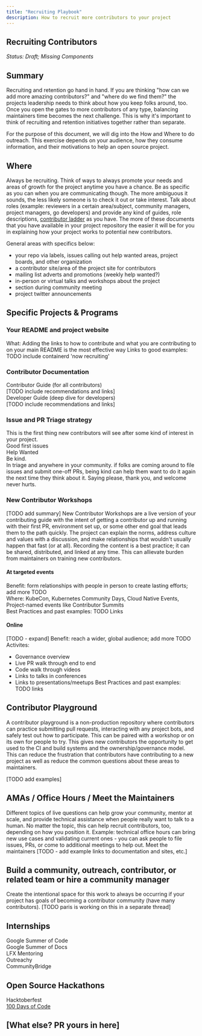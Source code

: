 ```yaml
---
title: "Recruiting Playbook"
description: How to recruit more contributors to your project
---
```


## Recruiting Contributors
*Status: Draft; Missing Components*

## Summary 

Recruiting and retention go hand in hand. If you are thinking "how can we add 
more amazing contributors?" and "where do we find them?" the projects leadership
 needs to think about how you keep folks around, too. Once you open the gates to more contributors of any type, balancing maintainers time becomes the next challenge. This is why it's important to think of recruiting and retention initiatives together rather than separate. 

For the purpose of this document, we will dig into the How and Where to do 
outreach. This exercise depends on your audience, how they consume information, and their motivations to help an open source project.  

## Where
Always be recruiting. Think of ways to always promote your needs and areas of 
growth for the project anytime you have a chance. Be as specific as you can when
 you are communicating though. The more ambiguous it sounds, the less likely 
 someone is to check it out or take interest. Talk about roles (example: 
 reviewers in a certain area/subject, community managers, project managers, go 
 developers) and provide any kind of guides, role descriptions, [contributor 
 ladder] as you have. The more of these documents that you have available in 
 your project repository the easier it will be for you in explaining how your 
 project works to potential new contributors. 

General areas with specifics below:
- your repo via labels, issues calling out help wanted areas, project boards, 
and other organization
- a contributor site/area of the project site for contributors
- mailing list adverts and promotions (weekly help wanted?)
- in-person or virtual talks and workshops about the project
- section during community meeting 
- project twitter announcements 

[contributor ladder]: https://github.com/cncf/project-template/blob/main/CONTRIBUTOR_LADDER.md

## Specific Projects & Programs 

### Your README and project website  
What: Adding the links to how to contribute and what you are contributing to on 
your main README is the most effective way 
Links to good examples: TODO include containerd 'now recruiting'

### Contributor Documentation
Contributor Guide (for all contributors)  
[TODO include recommendations and links]  
Developer Guide (deep dive for developers)  
[TODO include recommendations and links]  


### Issue and PR Triage strategy 
This is the first thing new contributors will see after some kind of interest in
 your project.  
Good first issues  
Help Wanted  
Be kind.  
In triage and anywhere in your community. if folks are coming around to file   
issues and submit one-off PRs, being kind can help them want to do it again the 
next time they think about it. Saying please, thank you, and welcome never 
hurts. 

### New Contributor Workshops
[TODO add summary]
New Contributor Workshops are a live version of your contributing guide with the
intent of getting a contributor up and running with their first PR, environment
set up, or some other end goal that leads them to the path quickly. The project
can explain the norms, address culture and values with a discussion, and make 
relationships that wouldn't usually happen that fast (or at all). Recording
the content is a best practice; it can be shared, distributed, and linked at
any time. This can allievate burden from maintainers on training new 
contributors. 

#### At targeted events 
Benefit: form relationships with people in person to create lasting efforts; add
more TODO   
Where: KubeCon, Kubernetes Community Days, Cloud Native Events, Project-named 
events like Contributor Summits  
Best Practices and past examples: TODO Links

#### Online 
[TODO - expand]
Benefit: reach a wider, global audience; add more TODO
Activites:
* Governance overview
* Live PR walk through end to end
* Code walk through videos
* Links to talks in conferences
* Links to presentations/meetups
Best Practices and past examples: TODO links

## Contributor Playground
A contributor playground is a non-production repository where contributors can practice submitting pull requests, interacting with any project bots, and safely test out how to participate. This can be paired with a workshop or on its own for people to try. This gives new contributors the opportunity to get used to the CI
 and build systems and the ownership/governance model. This can reduce the frustration that contributors have contributing to a new project as well as 
 reduce the common questions about these areas to maintainers. 

[TODO add examples]

## AMAs / Office Hours / Meet the Maintainers
Different topics of live questions can help grow your community, mentor at 
scale, and provide technical assistance when people really want to talk to a 
human. No matter the topic, this can help recruit contributors, too, depending 
on how you position it. 
Example: technical office hours can bring new use cases and validating current 
ones - you can ask people to file issues, PRs, or come to additional meetings to
help out. 
Meet the maintainers
[TODO - add example links to documentation and sites, etc.]

## Build a community, outreach, contributor, or related team or hire a community manager
Create the intentional space for this work to always be occurring if your 
project has goals of becoming a contributor community (have many contributors). 
[TODO paris is working on this in a separate thread]

## Internships

Google Summer of Code  
Google Summer of Docs  
LFX Mentoring  
Outreachy  
CommunityBridge  


## Open Source Hackathons

Hacktoberfest  
[100 Days of Code](https://www.100daysofcode.com)


## [What else? PR yours in here]
